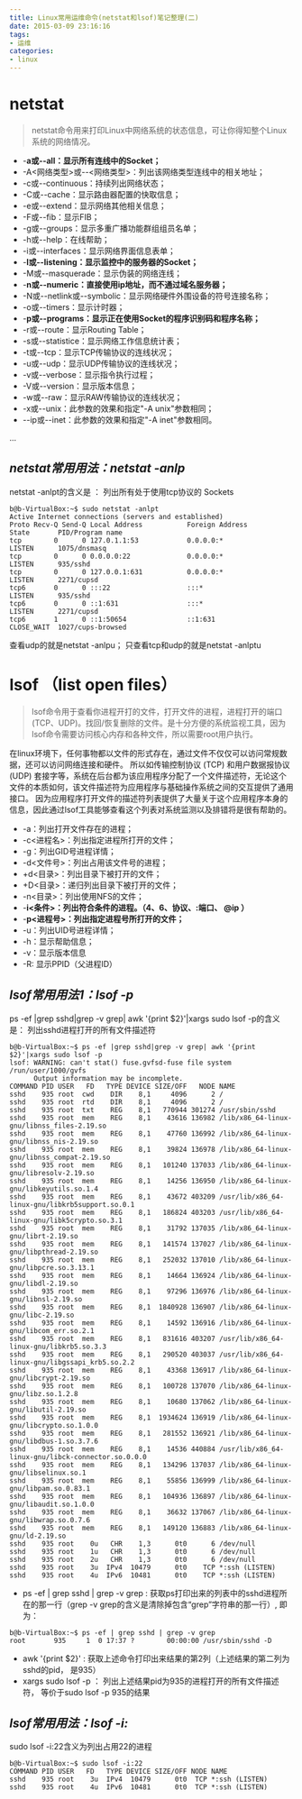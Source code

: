 ```yaml
---
title: Linux常用运维命令(netstat和lsof)笔记整理(二)
date: 2015-03-09 23:16:16
tags: 
- 运维
categories:
- linux
---
```



# netstat 

>netstat命令用来打印Linux中网络系统的状态信息，可让你得知整个Linux系统的网络情况。

- -**a或--all：显示所有连线中的Socket；**
- -A<网络类型>或--<网络类型>：列出该网络类型连线中的相关地址；
- -c或--continuous：持续列出网络状态；
- -C或--cache：显示路由器配置的快取信息；
- -e或--extend：显示网络其他相关信息；
- -F或--fib：显示FIB；
- -g或--groups：显示多重广播功能群组组员名单；
- -h或--help：在线帮助；
- -i或--interfaces：显示网络界面信息表单；
- -**l或--listening：显示监控中的服务器的Socket；**
- -M或--masquerade：显示伪装的网络连线；
- -**n或--numeric：直接使用ip地址，而不通过域名服务器；**
- -N或--netlink或--symbolic：显示网络硬件外围设备的符号连接名称；
- -o或--timers：显示计时器；
- -**p或--programs：显示正在使用Socket的程序识别码和程序名称；**
- -r或--route：显示Routing Table；
- -s或--statistice：显示网络工作信息统计表；
- -t或--tcp：显示TCP传输协议的连线状况；
- -u或--udp：显示UDP传输协议的连线状况；
- -v或--verbose：显示指令执行过程；
- -V或--version：显示版本信息；
- -w或--raw：显示RAW传输协议的连线状况；
- -x或--unix：此参数的效果和指定"-A unix"参数相同；
- --ip或--inet：此参数的效果和指定"-A inet"参数相同。

... <!-- more -->

## *netstat常用用法：netstat -anlp*


netstat -anlpt的含义是 ： 列出所有处于使用tcp协议的 Sockets
```
b@b-VirtualBox:~$ sudo netstat -anlpt
Active Internet connections (servers and established)
Proto Recv-Q Send-Q Local Address           Foreign Address         State       PID/Program name
tcp        0      0 127.0.1.1:53            0.0.0.0:*               LISTEN      1075/dnsmasq    
tcp        0      0 0.0.0.0:22              0.0.0.0:*               LISTEN      935/sshd        
tcp        0      0 127.0.0.1:631           0.0.0.0:*               LISTEN      2271/cupsd      
tcp6       0      0 :::22                   :::*                    LISTEN      935/sshd        
tcp6       0      0 ::1:631                 :::*                    LISTEN      2271/cupsd      
tcp6       1      0 ::1:50654               ::1:631                 CLOSE_WAIT  1027/cups-browsed
```
查看udp的就是netstat -anlpu；
只查看tcp和udp的就是netstat -anlptu

# lsof （list open files）

> lsof命令用于查看你进程开打的文件，打开文件的进程，进程打开的端口(TCP、UDP)。找回/恢复删除的文件。是十分方便的系统监视工具，因为lsof命令需要访问核心内存和各种文件，所以需要root用户执行。 

在linux环境下，任何事物都以文件的形式存在，通过文件不仅仅可以访问常规数据，还可以访问网络连接和硬件。
所以如传输控制协议 (TCP) 和用户数据报协议 (UDP) 套接字等，系统在后台都为该应用程序分配了一个文件描述符，无论这个文件的本质如何，该文件描述符为应用程序与基础操作系统之间的交互提供了通用接口。
因为应用程序打开文件的描述符列表提供了大量关于这个应用程序本身的信息，因此通过lsof工具能够查看这个列表对系统监测以及排错将是很有帮助的。

- -a：列出打开文件存在的进程；
- -c<进程名>：列出指定进程所打开的文件；
- -g：列出GID号进程详情；
- -d<文件号>：列出占用该文件号的进程；
- +d<目录>：列出目录下被打开的文件；
- +D<目录>：递归列出目录下被打开的文件；
- -n<目录>：列出使用NFS的文件；
- -**i<条件>：列出符合条件的进程。（4、6、协议、:端口、 @ip ）**
- -**p<进程号>：列出指定进程号所打开的文件；**
- -u：列出UID号进程详情；
- -h：显示帮助信息；
- -v：显示版本信息
- -R: 显示PPID（父进程ID）

## *lsof常用用法1：lsof -p*


ps -ef |grep sshd|grep -v grep| awk '{print $2}'|xargs sudo lsof -p的含义是：
列出sshd进程打开的所有文件描述符
```
b@b-VirtualBox:~$ ps -ef |grep sshd|grep -v grep| awk '{print $2}'|xargs sudo lsof -p
lsof: WARNING: can't stat() fuse.gvfsd-fuse file system /run/user/1000/gvfs
      Output information may be incomplete.
COMMAND PID USER   FD   TYPE DEVICE SIZE/OFF   NODE NAME
sshd    935 root  cwd    DIR    8,1     4096      2 /
sshd    935 root  rtd    DIR    8,1     4096      2 /
sshd    935 root  txt    REG    8,1   770944 301274 /usr/sbin/sshd
sshd    935 root  mem    REG    8,1    43616 136982 /lib/x86_64-linux-gnu/libnss_files-2.19.so
sshd    935 root  mem    REG    8,1    47760 136992 /lib/x86_64-linux-gnu/libnss_nis-2.19.so
sshd    935 root  mem    REG    8,1    39824 136978 /lib/x86_64-linux-gnu/libnss_compat-2.19.so
sshd    935 root  mem    REG    8,1   101240 137033 /lib/x86_64-linux-gnu/libresolv-2.19.so
sshd    935 root  mem    REG    8,1    14256 136950 /lib/x86_64-linux-gnu/libkeyutils.so.1.4
sshd    935 root  mem    REG    8,1    43672 403209 /usr/lib/x86_64-linux-gnu/libkrb5support.so.0.1
sshd    935 root  mem    REG    8,1   186824 403203 /usr/lib/x86_64-linux-gnu/libk5crypto.so.3.1
sshd    935 root  mem    REG    8,1    31792 137035 /lib/x86_64-linux-gnu/librt-2.19.so
sshd    935 root  mem    REG    8,1   141574 137027 /lib/x86_64-linux-gnu/libpthread-2.19.so
sshd    935 root  mem    REG    8,1   252032 137010 /lib/x86_64-linux-gnu/libpcre.so.3.13.1
sshd    935 root  mem    REG    8,1    14664 136924 /lib/x86_64-linux-gnu/libdl-2.19.so
sshd    935 root  mem    REG    8,1    97296 136976 /lib/x86_64-linux-gnu/libnsl-2.19.so
sshd    935 root  mem    REG    8,1  1840928 136907 /lib/x86_64-linux-gnu/libc-2.19.so
sshd    935 root  mem    REG    8,1    14592 136916 /lib/x86_64-linux-gnu/libcom_err.so.2.1
sshd    935 root  mem    REG    8,1   831616 403207 /usr/lib/x86_64-linux-gnu/libkrb5.so.3.3
sshd    935 root  mem    REG    8,1   290520 403037 /usr/lib/x86_64-linux-gnu/libgssapi_krb5.so.2.2
sshd    935 root  mem    REG    8,1    43368 136917 /lib/x86_64-linux-gnu/libcrypt-2.19.so
sshd    935 root  mem    REG    8,1   100728 137070 /lib/x86_64-linux-gnu/libz.so.1.2.8
sshd    935 root  mem    REG    8,1    10680 137062 /lib/x86_64-linux-gnu/libutil-2.19.so
sshd    935 root  mem    REG    8,1  1934624 136919 /lib/x86_64-linux-gnu/libcrypto.so.1.0.0
sshd    935 root  mem    REG    8,1   281552 136921 /lib/x86_64-linux-gnu/libdbus-1.so.3.7.6
sshd    935 root  mem    REG    8,1    14536 440884 /usr/lib/x86_64-linux-gnu/libck-connector.so.0.0.0
sshd    935 root  mem    REG    8,1   134296 137037 /lib/x86_64-linux-gnu/libselinux.so.1
sshd    935 root  mem    REG    8,1    55856 136999 /lib/x86_64-linux-gnu/libpam.so.0.83.1
sshd    935 root  mem    REG    8,1   104936 136897 /lib/x86_64-linux-gnu/libaudit.so.1.0.0
sshd    935 root  mem    REG    8,1    36632 137067 /lib/x86_64-linux-gnu/libwrap.so.0.7.6
sshd    935 root  mem    REG    8,1   149120 136883 /lib/x86_64-linux-gnu/ld-2.19.so
sshd    935 root    0u   CHR    1,3      0t0      6 /dev/null
sshd    935 root    1u   CHR    1,3      0t0      6 /dev/null
sshd    935 root    2u   CHR    1,3      0t0      6 /dev/null
sshd    935 root    3u  IPv4  10479      0t0    TCP *:ssh (LISTEN)
sshd    935 root    4u  IPv6  10481      0t0    TCP *:ssh (LISTEN)
```


- ps -ef | grep sshd | grep -v grep : 获取ps打印出来的列表中的sshd进程所在的那一行（grep -v grep的含义是清除掉包含“grep”字符串的那一行）, 即为：
```
b@b-VirtualBox:~$ ps -ef | grep sshd | grep -v grep
root       935     1  0 17:37 ?        00:00:00 /usr/sbin/sshd -D
```

- awk '{print $2}' : 获取上述命令打印出来结果的第2列（上述结果的第二列为sshd的pid， 是935）
- xargs sudo lsof -p ： 列出上述结果pid为935的进程打开的所有文件描述符， 等价于sudo lsof -p 935的结果

## *lsof常用用法：lsof -i:*
sudo lsof -i:22含义为列出占用22的进程
```
b@b-VirtualBox:~$ sudo lsof -i:22
COMMAND PID USER   FD   TYPE DEVICE SIZE/OFF NODE NAME
sshd    935 root    3u  IPv4  10479      0t0  TCP *:ssh (LISTEN)
sshd    935 root    4u  IPv6  10481      0t0  TCP *:ssh (LISTEN)
```
